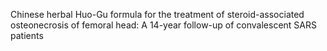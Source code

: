 Chinese herbal Huo-Gu formula for the treatment of steroid-associated
osteonecrosis of femoral head: A 14-year follow-up of convalescent
SARS patients
